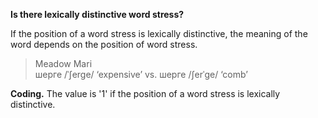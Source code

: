 **Is there lexically distinctive word stress?**

If the position of a word stress is lexically distinctive, the meaning of the word depends on the position of word stress.

>Meadow Mari<br/>
>шерге /ˈʃerge/ ‘expensive’ vs. шерге /ʃerˈge/ ‘comb’

**Coding.** The value is '1' if the position of a word stress is lexically distinctive.
